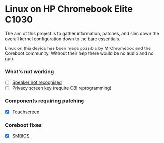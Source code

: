 # Linux on HP Chromebook Elite C1030
The aim of this project is to gather information, patches, and slim down the overall kernel configuration down to the bare essentials.

Linux on this device has been made possible by MrChromebox and the Coreboot community. Without their help there would be no audio and no gpu.

###  What's not working
- [ ] [Speaker not recognised](https://github.com/thesofproject/sof/issues/5439)
- [ ] Privacy screen key (require CBI reprogramming)

### Components requiring patching
- [X] [Touchscreen](https://lore.kernel.org/all/20211220210643.47842-1-pmenzel@molgen.mpg.de/#iZ31Documentation:devicetree:bindings:i2c:i2c.txt)

### Coreboot fixes
- [X] [SMBIOS](https://review.coreboot.org/c/coreboot/+/62796)
